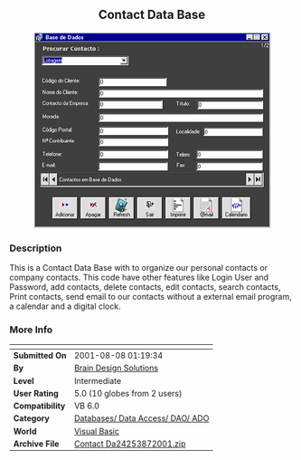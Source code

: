 ﻿<div align="center">

## Contact Data Base

<img src="PIC200187202487009.jpg">
</div>

### Description

This is a Contact Data Base with to organize our personal contacts or company contacts. This code have other features like Login User and Password, add contacts, delete contacts, edit contacts, search contacts, Print contacts, send email to our contacts without a external email program, a calendar and a digital clock.
 
### More Info
 


<span>             |<span>
---                |---
**Submitted On**   |2001-08-08 01:19:34
**By**             |[Brain Design Solutions](https://github.com/Planet-Source-Code/PSCIndex/blob/master/ByAuthor/brain-design-solutions.md)
**Level**          |Intermediate
**User Rating**    |5.0 (10 globes from 2 users)
**Compatibility**  |VB 6\.0
**Category**       |[Databases/ Data Access/ DAO/ ADO](https://github.com/Planet-Source-Code/PSCIndex/blob/master/ByCategory/databases-data-access-dao-ado__1-6.md)
**World**          |[Visual Basic](https://github.com/Planet-Source-Code/PSCIndex/blob/master/ByWorld/visual-basic.md)
**Archive File**   |[Contact Da24253872001\.zip](https://github.com/Planet-Source-Code/brain-design-solutions-contact-data-base__1-25960/archive/master.zip)








